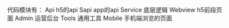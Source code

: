 代码模块有：
Api	h5的api
Sapi	app的api
Service	底层逻辑
Webview	h5前段页面
Admin	运营后台
Tools   通用工具
Mobile  手机端浏览的页面

